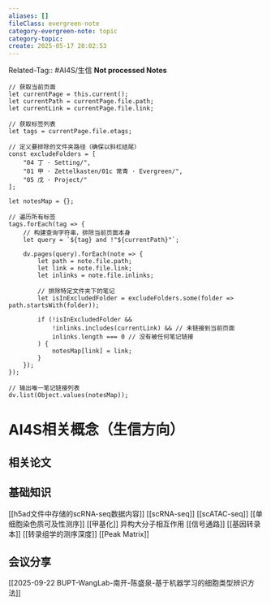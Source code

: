 ```yaml
---
aliases: []
fileClass: evergreen-note
category-evergreen-note: topic
category-topic: 
create: 2025-05-17 20:02:53
---
```

Related-Tag:: #AI4S/生信
**Not processed Notes**
```dataviewjs
// 获取当前页面
let currentPage = this.current();
let currentPath = currentPage.file.path;
let currentLink = currentPage.file.link;

// 获取标签列表
let tags = currentPage.file.etags;

// 定义要排除的文件夹路径（确保以斜杠结尾）
const excludeFolders = [
    "04 丁 · Setting/",
    "01 甲 · Zettelkasten/01c 常青 · Evergreen/",
    "05 戊 · Project/"
];

let notesMap = {};

// 遍历所有标签
tags.forEach(tag => {
    // 构建查询字符串，排除当前页面本身
    let query = `${tag} and !"${currentPath}"`;

    dv.pages(query).forEach(note => {
        let path = note.file.path;
        let link = note.file.link;
        let inlinks = note.file.inlinks;

        // 排除特定文件夹下的笔记
        let isInExcludedFolder = excludeFolders.some(folder => path.startsWith(folder));

        if (!isInExcludedFolder &&
            !inlinks.includes(currentLink) && // 未链接到当前页面
            inlinks.length === 0 // 没有被任何笔记链接
        ) {
            notesMap[link] = link;
        }
    });
});

// 输出唯一笔记链接列表
dv.list(Object.values(notesMap));

```
# AI4S相关概念（生信方向）
## 相关论文

## 基础知识
[[h5ad文件中存储的scRNA-seq数据内容]]
[[scRNA-seq]]
[[scATAC-seq]]
[[单细胞染色质可及性测序]]
[[甲基化]]
异构大分子相互作用
[[信号通路]]
[[基因转录本]]
[[转录组学的测序深度]]
[[Peak Matrix]]
## 会议分享
[[2025-09-22 BUPT-WangLab-南开-陈盛泉-基于机器学习的细胞类型辨识方法]]